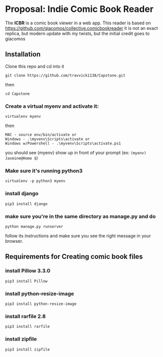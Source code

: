 # Proposal: Indie Comic Book Reader

The **ICBR** is a comic book viewer in a web app.  This reader is based on https://github.com/giacomos/collective.comicbookreader it is not an exact replica, but modern update with my twists, but the initial credit goes to giacomos

## Installation

Clone this repo and cd into it

    git clone https://github.com/travvick1138/Capstone.git

then

    cd Capstone

### Create a virtual myenv and activate it:

    virtualenv myenv

then

    MAC - source env/bin/activate or
    Windows - .\myvenv\Scripts\activate or
    Windows w/Powershell - .\myvenv\Scripts\activate.ps1

you should see (myenv) show up in front of your prompt (ex: `(myenv) Jasmine@Home $`)

### Make sure it's running python3

    virtualenv -p python3 myenv

### install django

    pip3 install django

### make sure you're in the same directory as manage.py and do

    python manage.py runserver

follow its instructions and make sure you see the right message in your browser.

## Requirements for Creating comic book files

### install Pillow 3.3.0

    pip3 install Pillow

### install python-resize-image

    pip3 install python-resize-image

### install rarfile 2.8

    pip3 install rarfile

### install zipfile

    pip3 install zipfile
